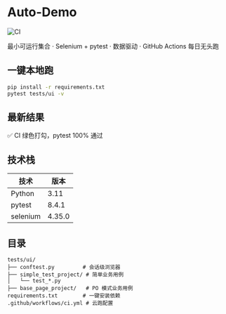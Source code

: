 # Auto-Demo

![CI](https://github.com/joy206/auto-demo/workflows/CI/badge.svg)

最小可运行集合 · Selenium + pytest · 数据驱动 · GitHub Actions 每日无头跑

## 一键本地跑
```bash
pip install -r requirements.txt
pytest tests/ui -v
```

## 最新结果
✅ CI 绿色打勾，pytest 100% 通过

## 技术栈
| 技术     | 版本   |
|----------|--------|
| Python   | 3.11   |
| pytest   | 8.4.1  |
| selenium | 4.35.0 |

## 目录
```
tests/ui/
├── conftest.py         # 会话级浏览器
├── simple_test_project/ # 简单业务用例
│   └── test_*.py
├── base_page_project/   # PO 模式业务用例
requirements.txt        # 一键安装依赖
.github/workflows/ci.yml # 云跑配置
```